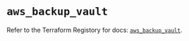 # `aws_backup_vault`

Refer to the Terraform Registory for docs: [`aws_backup_vault`](https://registry.terraform.io/providers/hashicorp/aws/5.16.2/docs/resources/backup_vault).
